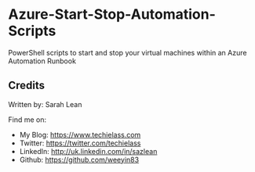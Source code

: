 # Azure-Start-Stop-Automation-Scripts
PowerShell scripts to start and stop your virtual machines within an Azure Automation Runbook



## Credits
Written by: Sarah Lean

Find me on:

* My Blog: https://www.techielass.com
* Twitter: https://twitter.com/techielass
* LinkedIn: http://uk.linkedin.com/in/sazlean
* Github: https://github.com/weeyin83
